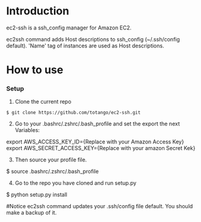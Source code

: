 # Introduction

ec2-ssh is a ssh_config manager for Amazon EC2.

ec2ssh command adds Host descriptions to ssh_config (~/.ssh/config default). 'Name' tag of instances are used as Host descriptions.



# How to use


### Setup

1. Clone the current repo

```
$ git clone https://github.com/totango/ec2-ssh.git
```

2. Go to your  .bashrc/.zshrc/.bash_profile and set the export the next Variables:

export AWS_ACCESS_KEY_ID={Replace with your Amazon Access Key}
export AWS_SECRET_ACCESS_KEY={Replace with your amazon Secret Kek}

3. Then source your profile file.

$ source  .bashrc/.zshrc/.bash_profile


4. Go to the repo you have cloned and run setup.py


$ python setup.py install












#Notice
ec2ssh command updates your .ssh/config file default. You should make a backup of it.